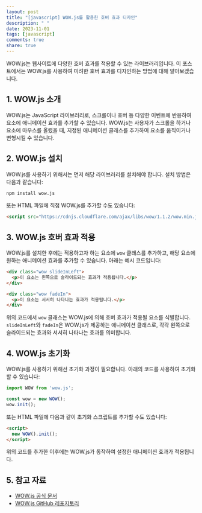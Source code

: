 ```yaml
---
layout: post
title: "[javascript] WOW.js를 활용한 호버 효과 디자인"
description: " "
date: 2023-11-01
tags: [javascript]
comments: true
share: true
---
```


WOW.js는 웹사이트에 다양한 호버 효과를 적용할 수 있는 라이브러리입니다. 이 포스트에서는 WOW.js를 사용하여 미려한 호버 효과를 디자인하는 방법에 대해 알아보겠습니다.

## 1. WOW.js 소개

WOW.js는 JavaScript 라이브러리로, 스크롤이나 호버 등 다양한 이벤트에 반응하여 요소에 애니메이션 효과를 추가할 수 있습니다. WOW.js는 사용자가 스크롤을 하거나 요소에 마우스를 올렸을 때, 지정된 애니메이션 클래스를 추가하여 요소를 움직이거나 변형시킬 수 있습니다.

## 2. WOW.js 설치

WOW.js를 사용하기 위해서는 먼저 해당 라이브러리를 설치해야 합니다. 설치 방법은 다음과 같습니다:

```bash
npm install wow.js
```

또는 HTML 파일에 직접 WOW.js를 추가할 수도 있습니다:

```html
<script src="https://cdnjs.cloudflare.com/ajax/libs/wow/1.1.2/wow.min.js"></script>
```

## 3. WOW.js 호버 효과 적용

WOW.js를 설치한 후에는 적용하고자 하는 요소에 `wow` 클래스를 추가하고, 해당 요소에 원하는 애니메이션 효과를 추가할 수 있습니다. 아래는 예시 코드입니다:

```html
<div class="wow slideInLeft">
  <p>이 요소는 왼쪽으로 슬라이드되는 효과가 적용됩니다.</p>
</div>

<div class="wow fadeIn">
  <p>이 요소는 서서히 나타나는 효과가 적용됩니다.</p>
</div>
```

위의 코드에서 `wow` 클래스는 WOW.js에 의해 호버 효과가 적용될 요소를 식별합니다. `slideInLeft`와 `fadeIn`은 WOW.js가 제공하는 애니메이션 클래스로, 각각 왼쪽으로 슬라이드되는 효과와 서서히 나타나는 효과를 의미합니다.

## 4. WOW.js 초기화

WOW.js를 사용하기 위해선 초기화 과정이 필요합니다. 아래의 코드를 사용하여 초기화할 수 있습니다:

```javascript
import WOW from 'wow.js';

const wow = new WOW();
wow.init();
```

또는 HTML 파일에 다음과 같이 초기화 스크립트를 추가할 수도 있습니다:

```html
<script>
  new WOW().init();
</script>
```

위의 코드를 추가한 이후에는 WOW.js가 동작하여 설정한 애니메이션 효과가 적용됩니다.

## 5. 참고 자료

- [WOW.js 공식 문서](https://wowjs.uk/docs/getting-started.html)
- [WOW.js GitHub 레포지토리](https://github.com/matthieua/WOW)